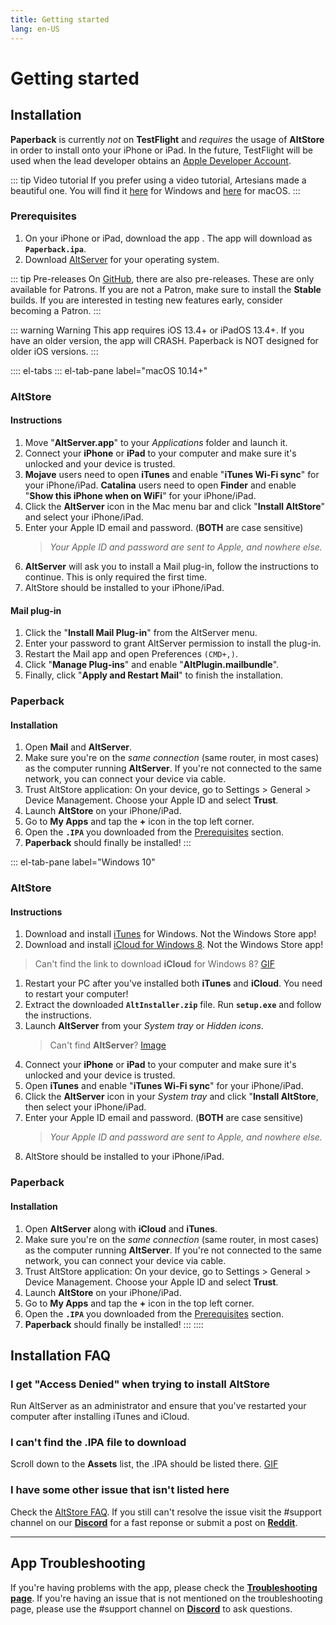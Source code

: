 ```yaml
---
title: Getting started
lang: en-US
---
```


# Getting started

## Installation
**Paperback** is currently _not_ on **TestFlight** and _requires_ the usage of **AltStore** in order to install onto your iPhone or iPad. In the future, TestFlight will be used when the lead developer obtains an [Apple Developer Account](https://developer.apple.com/programs/).

::: tip Video tutorial
If you prefer using a video tutorial, Artesians made a beautiful one. You will find it [here](https://www.youtube.com/watch?v=n1KRwsxNiWY) for Windows and [here](https://www.youtube.com/watch?v=CjPjsF4yJ0M) for macOS.
:::

### Prerequisites
1. On your iPhone or iPad, download the app <Download text="from here"/>. The app will download as **`Paperback.ipa`**.
2. Download [AltServer](https://altstore.io/) for your operating system.

::: tip Pre-releases
On [GitHub](https://github.com/Paperback-iOS/app/releases), there are also pre-releases. These are only available for Patrons. If you are not a Patron, make sure to install the **Stable** builds.
If you are interested in testing new features early, consider becoming a Patron.
:::

::: warning Warning
This app requires iOS 13.4+ or iPadOS 13.4+. If you have an older version, the app will CRASH. Paperback is NOT designed for older iOS versions.
:::

:::: el-tabs
::: el-tab-pane label="macOS 10.14+"
### AltStore
#### Instructions
1. Move "**AltServer.app**" to your *Applications* folder and launch it.
1. Connect your **iPhone** or **iPad** to your computer and make sure it's unlocked and your device is trusted.
1. **Mojave** users need to open **iTunes** and enable "**iTunes Wi-Fi sync**" for your iPhone/iPad.
   **Catalina** users need to open **Finder** and enable "**Show this iPhone when on WiFi**" for your iPhone/iPad.
1. Click the **AltServer** icon in the Mac menu bar and click "**Install AltStore**" and select your iPhone/iPad.
1. Enter your Apple ID email and password. (**BOTH** are case sensitive)
	> *Your Apple ID and password are sent to Apple, and nowhere else.*
1. **AltServer** will ask you to install a Mail plug-in, follow the instructions to continue. This is only required the first time.
1. AltStore should be installed to your iPhone/iPad.

#### Mail plug-in
1. Click the "**Install Mail Plug-in**" from the AltServer menu.
1. Enter your password to grant AltServer permission to install the plug-in.
1. Restart the Mail app and open Preferences `(CMD+,)`.
1. Click "**Manage Plug-ins**" and enable "**AltPlugin.mailbundle**".
1. Finally, click "**Apply and Restart Mail**" to finish the installation.

### Paperback
#### Installation
1. Open **Mail** and **AltServer**.
2. Make sure you're on the _same connection_ (same router, in most cases) as the computer running **AltServer**. If you're not connected to the same network, you can connect your device via cable.
3. Trust AltStore application: On your device, go to Settings > General > Device Management. Choose your Apple ID and select **Trust**.
4. Launch **AltStore** on your iPhone/iPad.
5. Go to **My Apps** and tap the **+** icon in the top left corner.
6. Open the **`.IPA`** you downloaded from the [Prerequisites](/help/guides/getting-started/#prerequisites) section.
7. **Paperback** should finally be installed!
:::

::: el-tab-pane label="Windows 10"
### AltStore
#### Instructions
1. Download and install [iTunes](https://www.apple.com/itunes/download/win64) for Windows.
   <el-tag type="warning">Not the Windows Store app!</el-tag>
1. Download and install [iCloud for Windows 8](https://support.apple.com/en-us/HT204283).
   <el-tag type="warning">Not the Windows Store app!</el-tag>
  > Can't find the link to download **iCloud** for Windows 8? [GIF](https://imgur.com/a/P1ef4Wd)
1. Restart your PC after you've installed both **iTunes** and **iCloud**.
   <el-tag type="warning">You need to restart your computer!</el-tag>
1. Extract the downloaded **`AltInstaller.zip`** file. Run **`setup.exe`** and follow the instructions.
1. Launch **AltServer** from your *System tray* or *Hidden icons*.
	> Can't find **AltServer**? [Image](https://imgur.com/a/rSagfh2)
1. Connect your **iPhone** or **iPad** to your computer and make sure it's unlocked and your device is trusted.
1. Open **iTunes** and enable "**iTunes Wi-Fi sync**" for your iPhone/iPad.
1. Click the **AltServer** icon in your *System tray* and click "**Install AltStore**, then select your iPhone/iPad.
1. Enter your Apple ID email and password. (**BOTH** are case sensitive)
	> *Your Apple ID and password are sent to Apple, and nowhere else.*
1. AltStore should be installed to your iPhone/iPad.

### Paperback
#### Installation
1. Open **AltServer** along with **iCloud** and **iTunes**.
1. Make sure you're on the _same connection_ (same router, in most cases) as the computer running **AltServer**. If you're not connected to the same network, you can connect your device via cable.
1. Trust AltStore application: On your device, go to Settings > General > Device Management. Choose your Apple ID and select **Trust**.
1. Launch **AltStore** on your iPhone/iPad.
1. Go to **My Apps** and tap the **+** icon in the top left corner.
1. Open the **`.IPA`** you downloaded from the [Prerequisites](/help/guides/getting-started/#prerequisites) section.
1. **Paperback** should finally be installed!
:::
::::

## Installation FAQ
### I get "Access Denied" when trying to install AltStore
Run AltServer as an administrator and ensure that you've restarted your computer after installing iTunes and iCloud.

### I can't find the .IPA file to download
Scroll down to the **Assets** list, the .IPA should be listed there. [GIF](https://imgur.com/a/onrwNC8)

### I have some other issue that isn't listed here
Check the [AltStore FAQ](https://altstore.io/faq/). If you still can't resolve the issue visit the #support channel on our **[Discord](https://discord.gg/Ny83JV3)** for a fast reponse or submit a post on **[Reddit](https://www.reddit.com/r/Paperback/)**.

---

## App Troubleshooting
If you're having problems with the app, please check the **[Troubleshooting page](/help/faq/#troubleshooting)**. If you're having an issue that is not mentioned on the troubleshooting page, please use the #support channel on **[Discord](https://discord.gg/Ny83JV3)** to ask questions.
